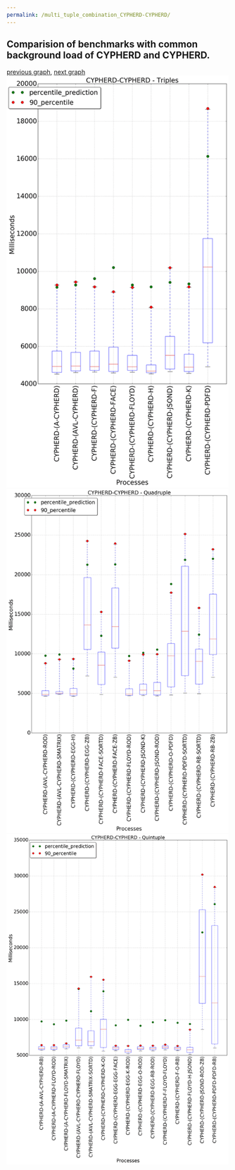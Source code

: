 ```yaml
---
permalink: /multi_tuple_combination_CYPHERD-CYPHERD/
---
```



 ## Comparision of benchmarks with common background load of CYPHERD and CYPHERD.

[previous graph](../multi_tuple_combination_CYPHERD-A/), [next graph](../multi_tuple_combination_CYPHERD-EGG/)
![graph figure](./images/triple/CYPHERD/CYPHERD-CYPHERD_box.png)![graph figure](./images/quadruple/CYPHERD/CYPHERD-CYPHERD_box.png)![graph figure](./images/quintuple/CYPHERD/CYPHERD-CYPHERD_box.png)